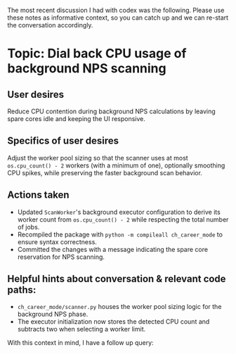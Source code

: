 The most recent discussion I had with codex was the following. Please use these notes as informative context, so you can catch up and we can re-start the conversation accordingly.

# Topic: Dial back CPU usage of background NPS scanning

## User desires
Reduce CPU contention during background NPS calculations by leaving spare cores idle and keeping the UI responsive.

## Specifics of user desires
Adjust the worker pool sizing so that the scanner uses at most `os.cpu_count() - 2` workers (with a minimum of one), optionally smoothing CPU spikes, while preserving the faster background scan behavior.

## Actions taken
- Updated `ScanWorker`'s background executor configuration to derive its worker count from `os.cpu_count() - 2` while respecting the total number of jobs.
- Recompiled the package with `python -m compileall ch_career_mode` to ensure syntax correctness.
- Committed the changes with a message indicating the spare core reservation for NPS scanning.

## Helpful hints about conversation & relevant code paths:
- `ch_career_mode/scanner.py` houses the worker pool sizing logic for the background NPS phase.
- The executor initialization now stores the detected CPU count and subtracts two when selecting a worker limit.

With this context in mind, I have a follow up query:
